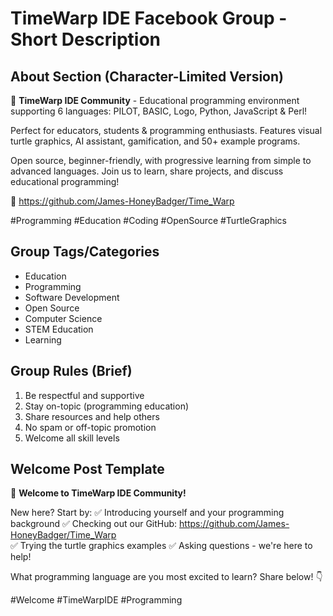 # TimeWarp IDE Facebook Group - Short Description

## About Section (Character-Limited Version)

🚀 **TimeWarp IDE Community** - Educational programming environment supporting 6 languages: PILOT, BASIC, Logo, Python, JavaScript & Perl!

Perfect for educators, students & programming enthusiasts. Features visual turtle graphics, AI assistant, gamification, and 50+ example programs.

Open source, beginner-friendly, with progressive learning from simple to advanced languages. Join us to learn, share projects, and discuss educational programming!

🔗 https://github.com/James-HoneyBadger/Time_Warp

#Programming #Education #Coding #OpenSource #TurtleGraphics

## Group Tags/Categories
- Education
- Programming
- Software Development  
- Open Source
- Computer Science
- STEM Education
- Learning

## Group Rules (Brief)
1. Be respectful and supportive
2. Stay on-topic (programming education)
3. Share resources and help others
4. No spam or off-topic promotion
5. Welcome all skill levels

## Welcome Post Template

🎉 **Welcome to TimeWarp IDE Community!** 

New here? Start by:
✅ Introducing yourself and your programming background
✅ Checking out our GitHub: https://github.com/James-HoneyBadger/Time_Warp  
✅ Trying the turtle graphics examples
✅ Asking questions - we're here to help!

What programming language are you most excited to learn? Share below! 👇

#Welcome #TimeWarpIDE #Programming